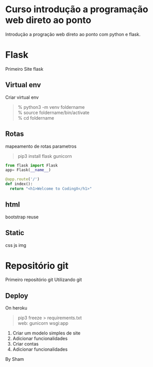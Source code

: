 # Curso introdução a programação web direto ao ponto  
Introdução a progração web direto ao ponto com python e flask.

# Flask
Primeiro Site flask

## Virtual env
Criar virtual env
> % python3 -m venv foldername  
% source foldername/bin/activate  
% cd foldername  

## Rotas
mapeamento de rotas
parametros
> pip3 install flask gunicorn
```python
from flask import Flask
app= Flask(__name__)

@app.route('/')
def index():
  return "<h1>Welcome to CodingX</h1>"
```
## html
bootstrap
reuse

## Static
css
js
img

# Repositório git
Primeiro repositório git
Utilizando git

## Deploy
On heroku
> pip3 freeze > requirements.txt  
> web: gunicorn wsgi:app  

1. Criar um modelo simples de site
2. Adicionar funcionalidades
3. Criar contas
4. Adicionar funcionalidades


By Sham